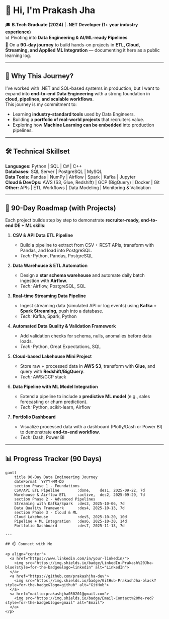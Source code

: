 # 👋 Hi, I'm Prakash Jha  

🎓 **B.Tech Graduate (2024)** | **.NET Developer (1+ year industry experience)**  
📊 Pivoting into **Data Engineering & AI/ML-ready Pipelines**  
🚀 On a **90-day journey** to build hands-on projects in **ETL, Cloud, Streaming, and Applied ML Integration** — documenting it here as a public learning log.  

---

## 🌟 Why This Journey?  
I’ve worked with .NET and SQL-based systems in production, but I want to expand into **end-to-end Data Engineering** with a strong foundation in **cloud, pipelines, and scalable workflows**.  
This journey is my commitment to:  
- Learning **industry-standard tools** used by Data Engineers.  
- Building a **portfolio of real-world projects** that recruiters value.  
- Exploring how **Machine Learning can be embedded** into production pipelines.  

---

## 🛠️ Technical Skillset  

**Languages:** Python | SQL | C# | C++  
**Databases:** SQL Server | PostgreSQL | MySQL  
**Data Tools:** Pandas | NumPy | Airflow | Spark | Kafka | Jupyter  
**Cloud & DevOps:** AWS (S3, Glue, Redshift) | GCP (BigQuery) | Docker | Git  
**Other:** APIs | ETL Workflows | Data Modeling | Monitoring & Validation  

---

## 🚀 90-Day Roadmap (with Projects)  

Each project builds step by step to demonstrate **recruiter-ready, end-to-end DE + ML skills**:  

1. **CSV & API Data ETL Pipeline**  
   - Build a pipeline to extract from CSV + REST APIs, transform with Pandas, and load into PostgreSQL.  
   - *Tech:* Python, Pandas, PostgreSQL  

2. **Data Warehouse & ETL Automation**  
   - Design a **star schema warehouse** and automate daily batch ingestion with **Airflow**.  
   - *Tech:* Airflow, PostgreSQL, SQL  

3. **Real-time Streaming Data Pipeline**  
   - Ingest streaming data (simulated API or log events) using **Kafka + Spark Streaming**, push into a database.  
   - *Tech:* Kafka, Spark, Python  

4. **Automated Data Quality & Validation Framework**  
   - Add validation checks for schema, nulls, anomalies before data loads.  
   - *Tech:* Python, Great Expectations, SQL  

5. **Cloud-based Lakehouse Mini Project**  
   - Store raw + processed data in **AWS S3**, transform with **Glue**, and query with **Redshift/BigQuery**.  
   - *Tech:* AWS/GCP stack  

6. **Data Pipeline with ML Model Integration**  
   - Extend a pipeline to include a **predictive ML model** (e.g., sales forecasting or churn prediction).  
   - *Tech:* Python, scikit-learn, Airflow  

7. **Portfolio Dashboard**  
   - Visualize processed data with a dashboard (Plotly/Dash or Power BI) to demonstrate **end-to-end workflow**.  
   - *Tech:* Dash, Power BI  

---

## 📊 Progress Tracker (90 Days)  

```mermaid
gantt
    title 90-Day Data Engineering Journey
    dateFormat  YYYY-MM-DD
    section Phase 1 - Foundations
    CSV/API ETL Pipeline        :done,    des1, 2025-09-22, 7d
    Warehouse & Airflow ETL     :active,  des2, 2025-09-29, 7d
    section Phase 2 - Advanced Pipelines
    Streaming with Kafka/Spark  :des3, 2025-10-06, 7d
    Data Quality Framework      :des4, 2025-10-13, 7d
    section Phase 3 - Cloud & ML
    Cloud Lakehouse             :des5, 2025-10-20, 10d
    Pipeline + ML Integration   :des6, 2025-10-30, 14d
    Portfolio Dashboard         :des7, 2025-11-13, 7d

---

## 📫 Connect with Me  

<p align="center">
  <a href="https://www.linkedin.com/in/your-linkedin/">
    <img src="https://img.shields.io/badge/LinkedIn-Prakash%20Jha-blue?style=for-the-badge&logo=linkedin" alt="LinkedIn">
  </a>
  <a href="https://github.com/prakashjha-dev">
    <img src="https://img.shields.io/badge/GitHub-PrakashJha-black?style=for-the-badge&logo=github" alt="GitHub">
  </a>
  <a href="mailto:prakashjha050201@gmail.com">
    <img src="https://img.shields.io/badge/Email-Contact%20Me-red?style=for-the-badge&logo=gmail" alt="Email">
  </a>
</p>


